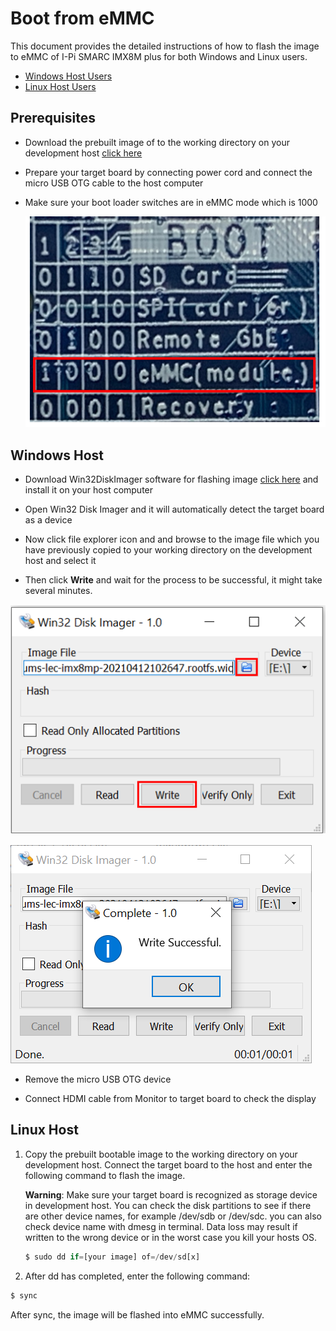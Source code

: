 # Boot from eMMC
<div class = "bullets">
This document provides the detailed instructions of how to flash the image to eMMC of I-Pi SMARC IMX8M plus for both Windows and Linux users.

* [Windows Host Users](#Windows-Host)
* [Linux Host Users](#Linux-Host)    

## **Prerequisites**

- Download the prebuilt image of to the working directory on your development host [click here](https://www.ipi.wiki/pages/downloads-imx8mplus)

- Prepare your target board by connecting power cord and connect the micro USB OTG cable to the host computer

- Make sure your boot loader switches are in eMMC mode which is 1000

  ![emmc](HowToFlashImageeMMC.assets\emmc.PNG)

## Windows Host

- Download Win32DiskImager software for flashing image [click here](https://win32diskimager.download/) and install it on your host computer


- Open Win32 Disk Imager and it will automatically detect the target board as a device

- Now click file explorer icon and and browse to the image file which you have previously copied to your working directory on the development host and select it

-  Then click **Write** and wait for the process to be successful, it might take several minutes.

![win32_1](HowToFlashImageeMMC.assets\win32_1.PNG) 

  ![win32_2](HowToFlashImageeMMC.assets\win32_2.PNG)


- Remove the micro USB OTG device 


-  Connect HDMI cable from Monitor to target board to check the display

## Linux Host

1. Copy the prebuilt bootable image to the working directory on your development host. Connect the target board to the host and enter the following command to flash the image.

   **Warning**: Make sure your target board is recognized as storage device in development host. You can check the disk partitions to see if there are other device names, for example /dev/sdb or /dev/sdc. you can also check device name with dmesg in terminal. Data loss may result if written to the wrong device or in the worst case you kill your hosts OS.

   ```python
   $ sudo dd if=[your image] of=/dev/sd[x]
   ```

2. After dd has completed, enter the following command:

```python
$ sync
```

After sync, the image will be flashed into eMMC successfully. 

</div>